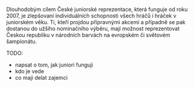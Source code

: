 Dlouhodobým cílem České juniorské reprezentace, která funguje od roku 2007, je zlepšovaní individuálních schopnosti všech hráčů i hráček v juniorském věku. Ti, kteří projdou přípravnými akcemi a případně se pak dostanou do užšího nominačního výběru, mají možnost reprezentovat Českou republiku v národních barvách na evropském či světovém šampionátu.

TODO:
- napsat o tom, jak juniori funguji
- kdo je vede
- co maji delat zajemci
